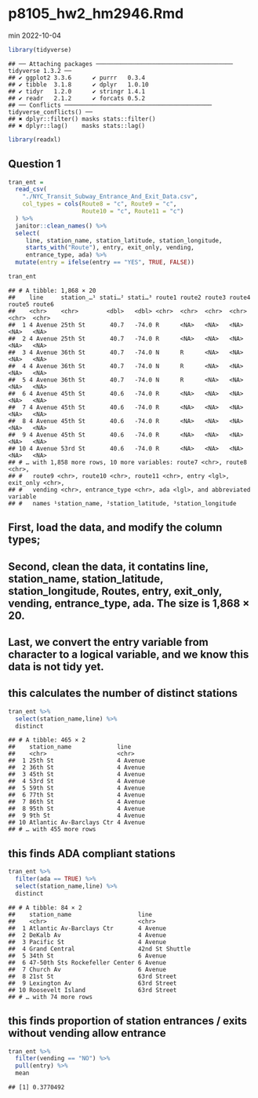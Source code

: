 p8105_hw2_hm2946.Rmd
================
min
2022-10-04

``` r
library(tidyverse)
```

    ## ── Attaching packages ─────────────────────────────────────── tidyverse 1.3.2 ──
    ## ✔ ggplot2 3.3.6      ✔ purrr   0.3.4 
    ## ✔ tibble  3.1.8      ✔ dplyr   1.0.10
    ## ✔ tidyr   1.2.0      ✔ stringr 1.4.1 
    ## ✔ readr   2.1.2      ✔ forcats 0.5.2 
    ## ── Conflicts ────────────────────────────────────────── tidyverse_conflicts() ──
    ## ✖ dplyr::filter() masks stats::filter()
    ## ✖ dplyr::lag()    masks stats::lag()

``` r
library(readxl)
```

## Question 1

``` r
tran_ent = 
  read_csv(
    "./NYC_Transit_Subway_Entrance_And_Exit_Data.csv",
    col_types = cols(Route8 = "c", Route9 = "c",
                     Route10 = "c", Route11 = "c")
  ) %>% 
  janitor::clean_names() %>% 
  select(
     line, station_name, station_latitude, station_longitude, 
     starts_with("Route"), entry, exit_only, vending, 
     entrance_type, ada) %>% 
  mutate(entry = ifelse(entry == "YES", TRUE, FALSE))

tran_ent
```

    ## # A tibble: 1,868 × 20
    ##    line     station_…¹ stati…² stati…³ route1 route2 route3 route4 route5 route6
    ##    <chr>    <chr>        <dbl>   <dbl> <chr>  <chr>  <chr>  <chr>  <chr>  <chr> 
    ##  1 4 Avenue 25th St       40.7   -74.0 R      <NA>   <NA>   <NA>   <NA>   <NA>  
    ##  2 4 Avenue 25th St       40.7   -74.0 R      <NA>   <NA>   <NA>   <NA>   <NA>  
    ##  3 4 Avenue 36th St       40.7   -74.0 N      R      <NA>   <NA>   <NA>   <NA>  
    ##  4 4 Avenue 36th St       40.7   -74.0 N      R      <NA>   <NA>   <NA>   <NA>  
    ##  5 4 Avenue 36th St       40.7   -74.0 N      R      <NA>   <NA>   <NA>   <NA>  
    ##  6 4 Avenue 45th St       40.6   -74.0 R      <NA>   <NA>   <NA>   <NA>   <NA>  
    ##  7 4 Avenue 45th St       40.6   -74.0 R      <NA>   <NA>   <NA>   <NA>   <NA>  
    ##  8 4 Avenue 45th St       40.6   -74.0 R      <NA>   <NA>   <NA>   <NA>   <NA>  
    ##  9 4 Avenue 45th St       40.6   -74.0 R      <NA>   <NA>   <NA>   <NA>   <NA>  
    ## 10 4 Avenue 53rd St       40.6   -74.0 R      <NA>   <NA>   <NA>   <NA>   <NA>  
    ## # … with 1,858 more rows, 10 more variables: route7 <chr>, route8 <chr>,
    ## #   route9 <chr>, route10 <chr>, route11 <chr>, entry <lgl>, exit_only <chr>,
    ## #   vending <chr>, entrance_type <chr>, ada <lgl>, and abbreviated variable
    ## #   names ¹​station_name, ²​station_latitude, ³​station_longitude

## First, load the data, and modify the column types;

## Second, clean the data, it contatins line, station_name, station_latitude, station_longitude, Routes, entry, exit_only, vending, entrance_type, ada. The size is 1,868 × 20.

## Last, we convert the entry variable from character to a logical variable, and we know this data is not tidy yet.

## this calculates the number of distinct stations

``` r
tran_ent %>% 
  select(station_name,line) %>% 
  distinct
```

    ## # A tibble: 465 × 2
    ##    station_name             line    
    ##    <chr>                    <chr>   
    ##  1 25th St                  4 Avenue
    ##  2 36th St                  4 Avenue
    ##  3 45th St                  4 Avenue
    ##  4 53rd St                  4 Avenue
    ##  5 59th St                  4 Avenue
    ##  6 77th St                  4 Avenue
    ##  7 86th St                  4 Avenue
    ##  8 95th St                  4 Avenue
    ##  9 9th St                   4 Avenue
    ## 10 Atlantic Av-Barclays Ctr 4 Avenue
    ## # … with 455 more rows

## this finds ADA compliant stations

``` r
tran_ent %>% 
  filter(ada == TRUE) %>% 
  select(station_name,line) %>% 
  distinct
```

    ## # A tibble: 84 × 2
    ##    station_name                   line           
    ##    <chr>                          <chr>          
    ##  1 Atlantic Av-Barclays Ctr       4 Avenue       
    ##  2 DeKalb Av                      4 Avenue       
    ##  3 Pacific St                     4 Avenue       
    ##  4 Grand Central                  42nd St Shuttle
    ##  5 34th St                        6 Avenue       
    ##  6 47-50th Sts Rockefeller Center 6 Avenue       
    ##  7 Church Av                      6 Avenue       
    ##  8 21st St                        63rd Street    
    ##  9 Lexington Av                   63rd Street    
    ## 10 Roosevelt Island               63rd Street    
    ## # … with 74 more rows

## this finds proportion of station entrances / exits without vending allow entrance

``` r
tran_ent %>% 
  filter(vending == "NO") %>% 
  pull(entry) %>% 
  mean
```

    ## [1] 0.3770492

## 
